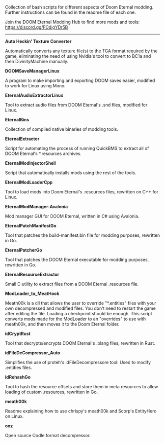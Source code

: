 Collection of bash scripts for different aspects of Doom Eternal modding. Further instructions can be found in the readme file of each one.

Join the DOOM Eternal Modding Hub to find more mods and tools: <https://discord.gg/FCdjqYDr5B>

------------------------

**Auto Heckin' Texture Converter**

Automatically converts any texture file(s) to the TGA format required by the game, eliminating the need of using Nvidia's tool to convert to BC1a and then DivinityMachine manually.

**DOOMSaveManagerLinux**

A program to make importing and exporting DOOM saves easier, modified to work for Linux using Mono.

**EternalAudioExtractorLinux**

Tool to extract audio files from DOOM Eternal's .snd files, modified for Linux.

**EternalBins**

Collection of compiled native binaries of modding tools.

**EternalExtractor**

Script for automating the process of running QuickBMS to extract all of DOOM Eternal's \*.resources archives.

**EternalModInjectorShell**

Script that automatically installs mods using the rest of the tools.

**EternalModLoaderCpp**

Tool to load mods into Doom Eternal's .resources files, rewritten on C++ for Linux.

**EternalModManager-Avalonia**

Mod manager GUI for DOOM Eternal, written in C# using Avalonia.

**EternalPatchManifestGo**

Tool that patches the build-manifest.bin file for modding purposes, rewritten in Go.

**EternalPatcherGo**

Tool that patches the DOOM Eternal executable for modding purposes, rewritten in Go.

**EternalResourceExtractor**

Small C utility to extract files from a DOOM Eternal .resources file.

**ModLoader_to_MeatHook**

Meath00k is a dll that allows the user to override "\*.entities" files with your own decompressed and modified files. You don't need to restart the game after editing the file. Loading a checkpoint should be enough. This script converts mods made for the ModLoader to an "overrides" to use with meath00k, and then moves it to the Doom Eternal folder.

**idCryptRust**

Tool that decrypts/encrypts DOOM Eternal's .blang files, rewritten in Rust.

**idFileDeCompressor_Auto**

Simplifies the use of proteh's idFileDecompressore tool. Used to modify .entities files.

**idRehashGo**

Tool to hash the resource offsets and store them in meta.resources to allow loading of custom .resources, rewritten in Go.

**meath00k**

Readme explaining how to use chrispy's meath00k and Scorp's EntityHero on Linux.

**ooz**

Open source Oodle format decompressor.
